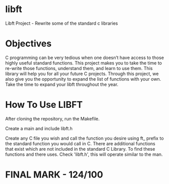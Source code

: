 
# libft
Libft Project - Rewrite some of the standard c libraries

# Objectives
C programming can be very tedious when one doesn’t have access to those highly useful
standard functions. This project makes you to take the time to re-write those functions,
understand them, and learn to use them. This library will help you for all your future C
projects.
Through this project, we also give you the opportunity to expand the list of functions
with your own. Take the time to expand your libft throughout the year.

# How To Use LIBFT
After cloning the repository, run the Makefile.

Create a main and include libft.h

Create any C file you wish and call the function you desire using ft_ prefix to the standard
function you would call in C. There are additional functions that exist which are not included
in the standard C Library. To find these functions and there uses. Check 'libft.h', this will
operate similar to the man.

# FINAL MARK - 124/100